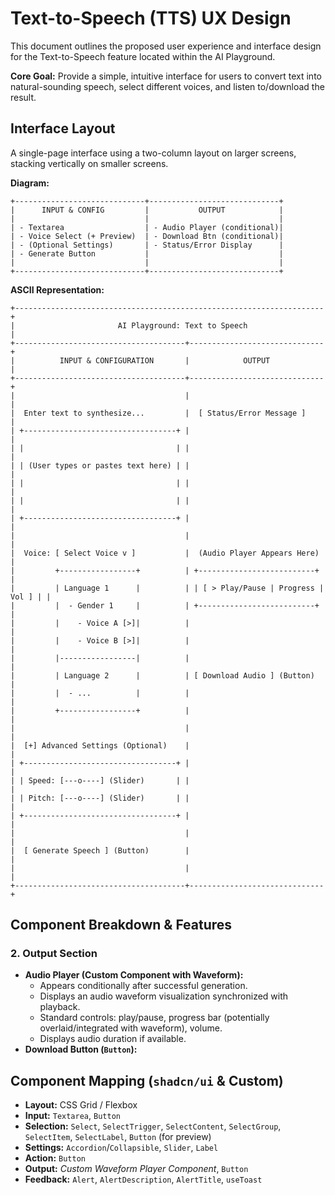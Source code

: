 # Text-to-Speech (TTS) UX Design

This document outlines the proposed user experience and interface design for the Text-to-Speech feature located within the AI Playground.

**Core Goal:** Provide a simple, intuitive interface for users to convert text into natural-sounding speech, select different voices, and listen to/download the result.

## Interface Layout

A single-page interface using a two-column layout on larger screens, stacking vertically on smaller screens.

**Diagram:**
```
+-----------------------------+-----------------------------+
|      INPUT & CONFIG         |           OUTPUT            |
|                             |                             |
| - Textarea                  | - Audio Player (conditional)|
| - Voice Select (+ Preview)  | - Download Btn (conditional)|
| - (Optional Settings)       | - Status/Error Display      |
| - Generate Button           |                             |
|                             |                             |
+-----------------------------+-----------------------------+
```

**ASCII Representation:**
```ascii
+---------------------------------------------------------------------+
|                       AI Playground: Text to Speech                 |
+--------------------------------------+------------------------------+
|          INPUT & CONFIGURATION       |            OUTPUT            |
+--------------------------------------+------------------------------+
|                                      |                              |
|  Enter text to synthesize...         |  [ Status/Error Message ]    |
| +----------------------------------+ |                              |
| |                                  | |                              |
| | (User types or pastes text here) | |                              |
| |                                  | |                              |
| |                                  | |                              |
| +----------------------------------+ |                              |
|                                      |                              |
|  Voice: [ Select Voice v ]           |  (Audio Player Appears Here) |
|         +-----------------+          | +--------------------------+ |
|         | Language 1      |          | | [ > Play/Pause | Progress | Vol ] | |
|         |  - Gender 1     |          | +--------------------------+ |
|         |    - Voice A [>]|          |                              |
|         |    - Voice B [>]|          |                              |
|         |-----------------|          |                              |
|         | Language 2      |          | [ Download Audio ] (Button)  |
|         |  - ...          |          |                              |
|         +-----------------+          |                              |
|                                      |                              |
|  [+] Advanced Settings (Optional)    |                              |
| +----------------------------------+ |                              |
| | Speed: [---o----] (Slider)       | |                              |
| | Pitch: [---o----] (Slider)       | |                              |
| +----------------------------------+ |                              |
|                                      |                              |
|  [ Generate Speech ] (Button)        |                              |
|                                      |                              |
+--------------------------------------+------------------------------+
```

## Component Breakdown & Features

### 2. Output Section

*   **Audio Player (Custom Component with Waveform):**
    *   Appears conditionally after successful generation.
    *   Displays an audio waveform visualization synchronized with playback.
    *   Standard controls: play/pause, progress bar (potentially overlaid/integrated with waveform), volume.
    *   Displays audio duration if available.
*   **Download Button (`Button`):**

## Component Mapping (`shadcn/ui` & Custom)

*   **Layout:** CSS Grid / Flexbox
*   **Input:** `Textarea`, `Button`
*   **Selection:** `Select`, `SelectTrigger`, `SelectContent`, `SelectGroup`, `SelectItem`, `SelectLabel`, `Button` (for preview)
*   **Settings:** `Accordion`/`Collapsible`, `Slider`, `Label`
*   **Action:** `Button`
*   **Output:** *Custom Waveform Player Component*, `Button`
*   **Feedback:** `Alert`, `AlertDescription`, `AlertTitle`, `useToast` 